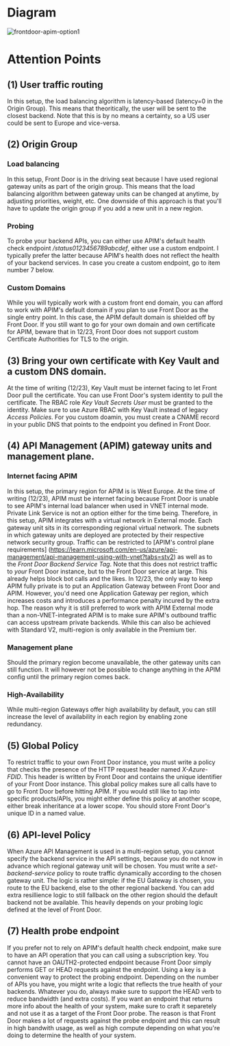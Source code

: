 
# Diagram
![frontdoor-apim-option1](./images/frontdoorapim1.png)

# Attention Points
## (1) User traffic routing 
In this setup, the load balancing algorithm is latency-based (latency=0 in the Origin Group). This means that theoritically, the user will be sent to the closest backend. Note that this is by no means a certainty, so a US user could be sent to Europe and vice-versa.

## (2) Origin Group
### Load balancing
In this setup, Front Door is in the driving seat because I have used regional gateway units as part of the origin group. This means that the load balancing algorithm between gateway units can be changed at anytime, by adjusting priorities, weight, etc.
One downside of this approach is that you'll have to update the origin group if you add a new unit in a new region. 
### Probing
To probe your backend APIs, you can either use APIM's default health check endpoint */status0123456789abcdef*, either use a custom endpoint. I typically prefer the latter because APIM's health does not reflect the health of your backend services. In case you create a custom endpoint, go to item number 7 below. 

### Custom Domains
While you will typically work with a custom front end domain, you can afford to work with APIM's default domain if you plan to use Front Door as the single entry point. In this case, the APIM default domain is shielded off by Front Door. If you still want to go for your own domain and own certificate for APIM, beware that in 12/23, Front Door does not support custom Certificate Authorities for TLS to the origin.

## (3) Bring your own certificate with Key Vault and a custom DNS domain.
At the time of writing (12/23), Key Vault must be internet facing to let Front Door pull the certificate. You can use Front Door's system identity to pull the certificate. The RBAC role *Key Vault Secrets User* must be granted to the identity. Make sure to use Azure RBAC with Key Vault instead of legacy *Access Policies*. For you custom doamin, you must create a CNAME record in your public DNS that points to the endpoint you defined in Front Door.

## (4) API Management (APIM) gateway units and management plane.
### Internet facing APIM
In this setup, the primary region for APIM is is West Europe. At the time of writing (12/23), APIM must be internet facing because Front Door is unable to see APIM's internal load balancer when used in VNET internal mode. Private Link Service is not an option either for the time being. 
Therefore, in this setup, APIM integrates with a virtual network in External mode. Each gateway unit sits in its corresponding regional virtual network. The subnets in which gateway units are deployed are protected by their respective network security group. 
Traffic can be restricted to [APIM's control plane requirements] (https://learn.microsoft.com/en-us/azure/api-management/api-management-using-with-vnet?tabs=stv2) as well as to the *Front Door Backend Service Tag*. Note that this does not restrict traffic to *your* Front Door instance, but to the Front Door service at large. This already helps block bot calls and the likes. In 12/23, the only way to keep APIM fully private is to put an Application Gateway between Front Door and APIM. However, you'd need one Application Gateway per region, which increases costs and introduces a performance penalty incured by the extra hop. The reason why it is still preferred to work with APIM External mode than a non-VNET-integrated APIM is to make sure APIM's outbound traffic can access upstream private backends. While this can also be achieved with Standard V2, multi-region is only available in the Premium tier.
### Management plane
Should the primary region become unavailable, the other gateway units can still function. It will however not be possible to change anything in the APIM config until the primary region comes back.
### High-Availability
While multi-region Gateways offer high availability by default, you can still increase the level of availability in each region by enabling zone redundancy.

## (5) Global Policy
To restrict traffic to your own Front Door instance, you must write a policy that checks the presence of the HTTP request header named *X-Azure-FDID*. This header is written by Front Door and contains the unique identifier of your Front Door instance. 
This global policy makes sure all calls have to go to Front Door before hitting APIM. If you would still like to tap into specific products/APIs, you might either define this policy at another scope, either break inheritance at a lower scope. 
You should store Front Door's unique ID in a named value.

## (6) API-level Policy
When Azure API Management is used in a multi-region setup, you cannot specify the backend service in the API settings, because you do not know in advance which regional gateway unit will be chosen. You must write a *set-backend-service* policy to route traffic dynamically according to the chosen gateway unit. The logic is rather simple: if the EU Gateway is chosen, you route to the EU backend, else to the other regional backend. You can add extra resillience logic to still fallback on the other region should the default backend not be available. This heavily depends on your probing logic defined at the level of Front Door. 

## (7) Health probe endpoint
If you prefer not to rely on APIM's default health check endpoint, make sure to have an API operation that you can call using a subscription key. You cannot have an OAUTH2-protected endpoint because Front Door simply performs GET or HEAD requests against the endpoint. Using a key is a convenient way to protect the probing endpoint. Depending on the number of APIs you have, you might write a logic that reflects the true health of your backends. Whatever you do, always make sure to support the HEAD verb to reduce bandwidth (and extra costs). If you want an endpoint that returns more info about the health of your system, make sure to craft it separetely and not use it as a target of the Front Door probe. The reason is that Front Door makes a lot of requests against the probe endpoint and this can result in high bandwith usage, as well as high compute depending on what you're doing to determine the health of your system.
